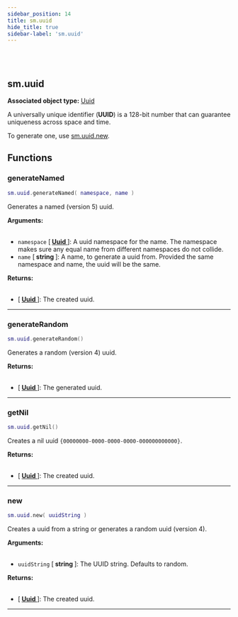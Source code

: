 ```yaml
---
sidebar_position: 14
title: sm.uuid
hide_title: true
sidebar-label: 'sm.uuid'
---
```


<br></br>

## sm.uuid

**Associated object type:** [Uuid](/docs/lua/terrain_script_env/userdata/Uuid)

A universally unique identifier (<strong>UUID</strong>) is a 128-bit number that can guarantee uniqueness across space and time.

To generate one, use [sm.uuid.new](#new).

## Functions

### generateNamed

```lua
sm.uuid.generateNamed( namespace, name )
```

Generates a named (version 5) uuid.

<strong>Arguments:</strong> <br></br>

- <code>namespace</code> [<strong> <a href="/docs/lua/terrain_script_env/userdata/Uuid"> Uuid </a> </strong>]: A uuid namespace for the name. The namespace makes sure any equal name from different namespaces do not collide.
- <code>name</code> [<strong> string </strong>]: A name, to generate a uuid from. Provided the same namespace and name, the uuid will be the same.

<strong>Returns:</strong> <br></br>

- [<strong> <a href="/docs/lua/terrain_script_env/userdata/Uuid"> Uuid </a> </strong>]: The created uuid.

---

### generateRandom

```lua
sm.uuid.generateRandom()
```

Generates a random (version 4) uuid.

<strong>Returns:</strong> <br></br>

- [<strong> <a href="/docs/lua/terrain_script_env/userdata/Uuid"> Uuid </a> </strong>]: The generated uuid.

---

### getNil

```lua
sm.uuid.getNil()
```

Creates a nil uuid `{00000000-0000-0000-0000-000000000000}`.

<strong>Returns:</strong> <br></br>

- [<strong> <a href="/docs/lua/terrain_script_env/userdata/Uuid"> Uuid </a> </strong>]: The created uuid.

---

### new

```lua
sm.uuid.new( uuidString )
```

Creates a uuid from a string or generates a random uuid (version 4).

<strong>Arguments:</strong> <br></br>

- <code>uuidString</code> [<strong> string </strong>]: The UUID string. Defaults to random.

<strong>Returns:</strong> <br></br>

- [<strong> <a href="/docs/lua/terrain_script_env/userdata/Uuid"> Uuid </a> </strong>]: The created uuid.

---













